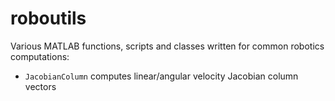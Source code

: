 <!--
Safwan Choudhury, MASc   
Electrical Engineering, Systems & Controls
University of Waterloo. Ontario, Canada.
-->

# roboutils
Various MATLAB functions, scripts and classes written for common robotics computations: 

- `JacobianColumn` computes linear/angular velocity Jacobian column vectors
